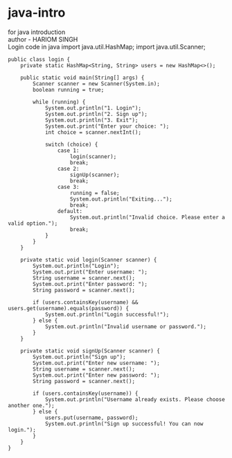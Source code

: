 # java-intro
for java introduction
<br>
author - HARIOM SINGH
<br>
Login code in java
import java.util.HashMap;
    import java.util.Scanner;
    
    public class login {
        private static HashMap<String, String> users = new HashMap<>();
    
        public static void main(String[] args) {
            Scanner scanner = new Scanner(System.in);
            boolean running = true;
    
            while (running) {
                System.out.println("1. Login");
                System.out.println("2. Sign up");
                System.out.println("3. Exit");
                System.out.print("Enter your choice: ");
                int choice = scanner.nextInt();
    
                switch (choice) {
                    case 1:
                        login(scanner);
                        break;
                    case 2:
                        signUp(scanner);
                        break;
                    case 3:
                        running = false;
                        System.out.println("Exiting...");
                        break;
                    default:
                        System.out.println("Invalid choice. Please enter a valid option.");
                        break;
                }
            }
        }
    
        private static void login(Scanner scanner) {
            System.out.println("Login");
            System.out.print("Enter username: ");
            String username = scanner.next();
            System.out.print("Enter password: ");
            String password = scanner.next();
    
            if (users.containsKey(username) && users.get(username).equals(password)) {
                System.out.println("Login successful!");
            } else {
                System.out.println("Invalid username or password.");
            }
        }
    
        private static void signUp(Scanner scanner) {
            System.out.println("Sign up");
            System.out.print("Enter new username: ");
            String username = scanner.next();
            System.out.print("Enter new password: ");
            String password = scanner.next();
    
            if (users.containsKey(username)) {
                System.out.println("Username already exists. Please choose another one.");
            } else {
                users.put(username, password);
                System.out.println("Sign up successful! You can now login.");
            }
        }
    }
